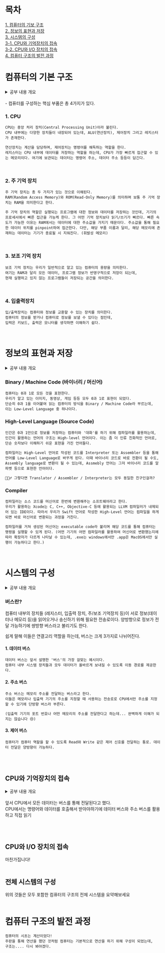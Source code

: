 # 목차 
[1. 컴퓨터의 기보 구조](#컴퓨터의-기본-구조) <br>
[2. 정보의 표현과 저장](#정보의-표현과-저장) <br>
[3. 시스템의 구성](#시스템의-구성) <br>
[3-1. CPU와 기억장치의 접속](#cpu와-기억장치의-접속) <br>
[3-2. CPU와 I/O 장치의 접속](#cpu와-io-장치의-접속) <br>
[4. 컴퓨터 구조의 발전 과정](#컴퓨터-구조의-발전-과정) <br>

# 컴퓨터의 기본 구조
<details closed>
<summary>  공부 내용 개요</summary>
<br>
<img src="https://github.com/hdaisywd/CS-Study/assets/102342953/592a735f-e0f0-4774-9c73-488178994722">

요런 기본 구조에 대한 것을 공부해오시면 됩니다! 개요를 준비하는 것이니, 세세하게 하나하나 하지 않으셔도 됩니다. (후에 하나하나 자세히 보게 됩니다)
</details>
<br/>
- 컴퓨터를 구성하는 핵심 부품은 총 4가지가 있다.<br/>

### 1. CPU
    CPU는 중앙 처리 장치(Central Processing Unit)이라 불린다.
    CPU 내부에는 다양한 장치들이 내장되어 있는데, ALU(연산장치), 제어장치 그리고 레지스터가 존재한다.
    
    연산장치는 계산을 담당하며, 제어장치는 명령어를 해독하는 역할을 한다.
    레지스터는 CPU 내부에 데이터를 저장하는 역할을 하는데, CPU가 가장 빠르게 접근할 수 있는 메모리이다. 여기에 보관되는 데이터는 명령어 주소, 데이터 주소 등등이 담긴다.
<br/>

### 2. 주 기억 장치<br/>
    주 기억 장치는 총 두 가지가 있는 것으로 이해된다.
    RAM(Random Access Memory)와 ROM(Read-Only Memory)를 의미하며 보통 주 기억 장치는 RAM을 의미한다고 한다.

    주 기억 장치의 역할은 실행되는 프로그램에 대한 정보와 데이터를 저장하는 것인데, 기기의 프로세서에서 빠른 접근을 가능케 한다. 그 어떤 기억 장치보다 읽기/쓰기가 빠르다. 빠른 속도가 가능한 이유는 RAM에서는 데이터에 대한 주소값을 가지기 때문이다. 주소값을 통해 필요한 데이터 위치를 pinpoint하여 접근한다. 다만, 해당 부품 이름과 달리, 해당 메모리에 존재하는 데이터는 기기가 종료될 시 지워진다. (휘발성 메모리)
<br/>

### 3. 보조 기억 장치<br/>
    보조 기억 장치는 우리가 일반적으로 알고 있는 컴퓨터의 용량을 의미한다.
    여기는 RAM과 달리 모든 데이터, 프로그램 정보가 반영구적으로 저장이 되는데,
    현재 실행하고 있지 않는 프로그램들이 저장되는 공간을 의미한다.
<br/>

### 4. 입출력장치<br/>
    입/출력장치는 컴퓨터와 정보를 교환할 수 있는 장치를 의미한다.
    컴퓨터의 정보를 받거나 컴퓨터로 정보를 보낼 수 있다는 점인데,
    입력은 키보드, 출력은 모니터를 생각하면 이해하기 쉽다.

<br/>

# 정보의 표현과 저장 
<details closed>
<summary> 공부 내용 개요 </summary>
<br>
- 인간이 컴퓨터와 어떻게 소통하는지, 컴파일러에 대해 공부해오시면 됩니다. 
</details>

### Binary / Machine Code (바이너리 / 머신어)
 
    컴퓨터는 0과 1로 모든 것을 표현한다.
    우리가 알고 있는 이미지, 동영상, 게임 등등 모두 0과 1로 표현이 되었다.
    단순히 0과 1을 이어붙여 읽는 컴퓨터의 방식을 Binary / Machine Code라 부르는데,
    이는 Low-Level Language 중 하나이다.

### High-Level Language (Source Code)
    인간은 0과 1만으로 정보를 저장하는 컴퓨터와 '대화'를 하기 위해 컴파일러를 활용하는데,
    인간이 활용하는 언어의 구조는 High-level 언어이다. 이는 좀 더 인류 친화적인 언어로, 단순 숫자보다 이해하기 쉬운 표현을 가진 언어들다.

    컴파일러는 High-Level 언어로 작성된 코드를 Interpreter 또는 Assembler 등을 통해 언어를 Low-Level Language로 바꾸게 된다. 이때 바이너리 코드로 바로 전환이 될 수도, Assembly language로 변환이 될 수 있는데, Assmebly 언어는 그저 바이너리 코드를 알파벳 등으로 표현한 언어이다.
    
    🙋🏻‍♂️ 그렇다면 Translator / Assembler / Interpreter는 모두 동일한 친구인걸까?

### Compiler
    컴파일러는 소스 코드를 머신어로 한번에 변환해주는 소프트웨어라고 한다.
    우리가 활용하는 Xcode는 C, C++, Objective-C 등에 활용되는 LLVM 컴파일러가 내제되어 있는 IDE이다. 따라서 우리가 Swift 언어로 작성한 High-Level 언어는 컴파일을 하게 되면 바로 머신어로 변환되는 과정을 거친다.

    컴파일러를 거쳐 생성된 머신어는 executable code라 불리며 해당 코드를 통해 컴퓨터는 명령을 실행할 수 있게 된다. (어떤 기기의 어떤 컴파일러를 활용하여 머신어로 변환했는지에 따라 확장자가 다르게 나타날 수 있는데, .exe는 windows에서만 .app은 MacOS에서만 실행이 가능하다고 한다.) 
<br/>


# 시스템의 구성 
<details closed>
<summary> 공부 내용 개요 </summary>
<br>
- 데이터 버스, 제어 버스에 대해 공부해오시면 됩니다. 
</details>

### 버스란?
컴퓨터 내부의 장치들 (레지스터, 입출력 장치, 주/보조 기억장치 등)이 서로 정보(데이터나 메모리 등)을 읽어오거나 송신하기 위해 필요한 전송로이다. 양방향으로 정보가 전달 가능하기에 쌍방향 버스라고 불리기도 한다.

쉽게 말해 이들은 연결고리 역할을 하는데,
버스는 크게 3가지로 나뉘어진다.

#### 1. 데이터 버스
    데이터 버스는 앞서 설명한 '버스'의 가장 걸맞는 예시이다.
    컴퓨터 내부 시스템 장치들과 모두 데이터가 올바르게 보내질 수 있도록 이동 경로를 제공한다.

#### 2. 주소 버스
    주소 버스는 메모리 주소를 전달하는 버스라고 한다.
    이들은 메모리나 입출력 기기의 주소를 지정할 때 사용하는 전송로로 CPU에서만 주소를 지정할 수 있기에 단방향 버스라 부른다.

    (입출력 기기의 포트 번호나 어떤 메모리의 주소를 전달한다고 하는데... 완벽하게 이해가 되지는 않습니다 😢)

#### 3. 제어 버스
    컴퓨터가 컴퓨터 역할을 할 수 있도록 Read와 Write 같은 제어 신호를 전달하는 통로. 데이터 전달은 양방향이 가능하다.

<br/><br/>

## CPU와 기억장치의 접속
<details closed>
<summary> 공부 내용 개요 </summary>
<br>
입력 과정에서 어떤 일이 일어나는지 흐름을 공부해오시면 됩니다. 이 또한 추후에 하게 됩니다.
</details>
<br>
앞서 CPU에서 모든 데이터는 버스를 통해 전달된다고 했다.<br>
CPU에서는 명령어와 데이터를 호출해서 받아야하기에
데이터 버스와 주소 버스를 활용하고
직접 읽기 

<br/><br/>

## CPU와 I/O 장치의 접속
마찬가집니다!
<br/><br/>

## 전체 시스템의 구성
위의 것들은 모두 포함한 컴퓨터의 구조의 전체 시스템을 요약해보세요 
<br/><br/>

# 컴퓨터 구조의 발전 과정 
    컴퓨터의 시초는 계산이었다!
    주판을 통해 연산을 했던 것처럼 컴퓨터는 기본적으로 연산을 하기 위해 구성이 되었는데,
    구조는.... 다시 봐야겠다.
